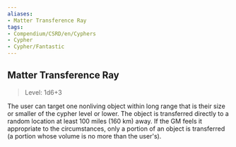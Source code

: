 ```yaml
---
aliases:
- Matter Transference Ray
tags:
- Compendium/CSRD/en/Cyphers
- Cypher
- Cypher/Fantastic
---
```


  
## Matter Transference Ray  
>Level: 1d6+3  
  
The user can target one nonliving object within long range that is their size or smaller of the cypher level or lower. The object is transferred directly to a random location at least 100 miles (160 km) away. If the GM feels it appropriate to the circumstances, only a portion of an object is transferred (a portion whose volume is no more than the user's).